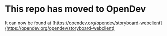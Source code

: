# This repo has moved to OpenDev

It can now be found at [https://opendev.org/opendev/storyboard-webclient](https://opendev.org/opendev/storyboard-webclient)
